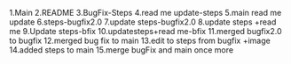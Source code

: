 1.Main
2.README
3.BugFix-Steps
4.read me update-steps
5.main read me update
6.steps-bugfix2.0
7.update steps-bugfix2.0
8.update steps +read me
9.Update steps-bfix
10.updatesteps+read me-bfix
11.merged bugfix2.0 to bugfix
12.merged bug fix to main
13.edit to steps from bugfix +image
14.added steps to main
15.merge bugFix and main once more
